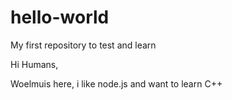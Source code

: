 # hello-world
My first repository to test and learn

Hi Humans,

Woelmuis here, i like node.js and want to learn C++
